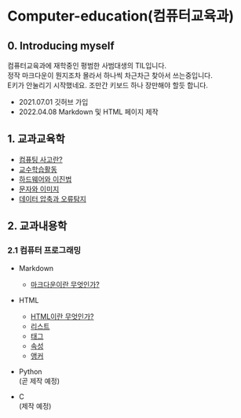 Computer-education(컴퓨터교육과)
================================
## 0. Introducing myself

컴퓨터교육과에 재학중인 평범한 사범대생의 TIL입니다.   
정작 마크다운이 뭔지조차 몰라서 하나씩 차근차근 찾아서 쓰는중입니다.   
E키가 안눌리기 시작했네요. 조만간 키보드 하나 장만해야 할듯 합니다.

* 2021.07.01 깃허브 가입   
* 2022.04.08 Markdown 및 HTML 페이지 제작

## 1. 교과교육학
* [컴퓨팅 사고란?](Computer_Education/computationalThinking.md)
* [교수학습활동](Computer_Education\Teaching_And_Learning_Methods.md)
* [하드웨어와 이진법](Computer_Education\Hardware_And_Binary.md)
* [문자와 이미지](Computer_Education\Text_and_Image.mdComputer_Education\Text_and_Image.md)
* [데이터 압축과 오류탐지](Computer_Education\Data_Compression_And_Error_Detection.md)

## 2. 교과내용학
### 2.1 컴퓨터 프로그래밍
* Markdown
    * [마크다운이란 무엇인가?](Computer_Programming/Markdown/whatIsMarkdown.md)

* HTML
    * [HTML이란 무엇인가?](Computer_Programming/HTML5/whatIsHtml.md)   
    * [리스트](Computer_Programming/HTML5/whatIsList.md)   
    * [태그](Computer_Programming/HTML5/whatIsTag.md)   
    * [속성](Computer_Programming/HTML5/whatIsAttribute.md)
    * [앵커](Computer_Programming/HTML5/whatIsAnchor.md)

* Python   
(곧 제작 예정)

* C   
(제작 예정)